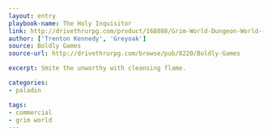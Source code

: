 ```yaml
---
layout: entry
playbook-name: The Holy Inquisitor
link: http://drivethrurpg.com/product/168088/Grim-World-Dungeon-World--Fate-Core-Supplement
author: ['Trenton Kennedy', 'Greyoak']
source: Boldly Games
source-url: http://drivethrurpg.com/browse/pub/8220/Boldly-Games

excerpt: Smite the unworthy with cleansing flame.

categories:
- paladin

tags:
- commercial
- grim world
---
```

